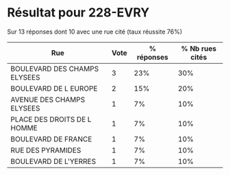 # Résultat pour 228-EVRY

Sur 13 réponses dont 10 avec une rue cité (taux réussite 76%)

| Rue | Vote | % réponses | % Nb rues cités|
|-----|------|------------|----------------|
| BOULEVARD DES CHAMPS ELYSEES | 3 | 23% | 30%|
| BOULEVARD DE L EUROPE | 2 | 15% | 20%|
| AVENUE DES CHAMPS ELYSEES | 1 | 7% | 10%|
| PLACE DES DROITS DE L HOMME | 1 | 7% | 10%|
| BOULEVARD DE FRANCE | 1 | 7% | 10%|
| RUE DES PYRAMIDES | 1 | 7% | 10%|
| BOULEVARD DE L'YERRES | 1 | 7% | 10%|
